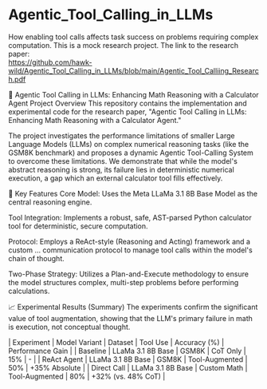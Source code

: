 # Agentic_Tool_Calling_in_LLMs
How enabling tool calls affects task success on problems requiring complex computation.
This is a mock research project.
The link to the research paper:  
https://github.com/hawk-wild/Agentic_Tool_Calling_in_LLMs/blob/main/Agentic_Tool_Calliing_Research.pdf


🧮 Agentic Tool Calling in LLMs: Enhancing Math Reasoning with a Calculator Agent
Project Overview
This repository contains the implementation and experimental code for the research paper, "Agentic Tool Calling in LLMs: Enhancing Math Reasoning with a Calculator Agent."

The project investigates the performance limitations of smaller Large Language Models (LLMs) on complex numerical reasoning tasks (like the GSM8K benchmark) and proposes a dynamic Agentic Tool-Calling System to overcome these limitations. We demonstrate that while the model's abstract reasoning is strong, its failure lies in deterministic numerical execution, a gap which an external calculator tool fills effectively.

🚀 Key Features
Core Model: Uses the Meta LLaMa 3.1 8B Base Model as the central reasoning engine.

Tool Integration: Implements a robust, safe, AST-parsed Python calculator tool for deterministic, secure computation.

Protocol: Employs a ReAct-style (Reasoning and Acting) framework and a custom <CALC>...</CALC> communication protocol to manage tool calls within the model's chain of thought.

Two-Phase Strategy: Utilizes a Plan-and-Execute methodology to ensure the model structures complex, multi-step problems before performing calculations.

📈 Experimental Results (Summary)
The experiments confirm the significant value of tool augmentation, showing that the LLM's primary failure in math is execution, not conceptual thought.

| Experiment | Model Variant | Dataset | Tool Use | Accuracy (%) | Performance Gain |
| Baseline | LLaMa 3.1 8B Base | GSM8K | CoT Only | 15% | - |
| ReAct Agent | LLaMa 3.1 8B Base | GSM8K | Tool-Augmented | 50% | +35% Absolute |
| Direct Call | LLaMa 3.1 8B Base | Custom Math | Tool-Augmented | 80% | +32% (vs. 48% CoT) |
